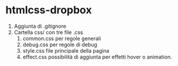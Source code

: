 # htmlcss-dropbox
1. Aggiunta di .gitignore
2. Cartella css/ con tre file .css
    1. common.css per regole generali
    2. debug.css per regole di debug
    3. style.css file principale della pagina
    4. effect.css possibilità di aggiunta per effetti hover o animation.